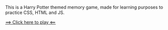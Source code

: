 This is a Harry Potter themed memory game, made for learning purposes to practice CSS, HTML and JS. 

[==>  Click here to play  <==](https://gabrieldinecktremarin.github.io/HarryPotterMemoryGame/)
